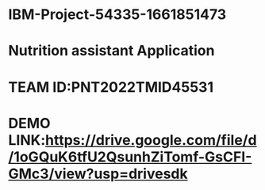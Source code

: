 # IBM-Project-54335-1661851473
# Nutrition assistant Application
# TEAM ID:PNT2022TMID45531
# DEMO LINK:https://drive.google.com/file/d/1oGQuK6tfU2QsunhZiTomf-GsCFI-GMc3/view?usp=drivesdk
